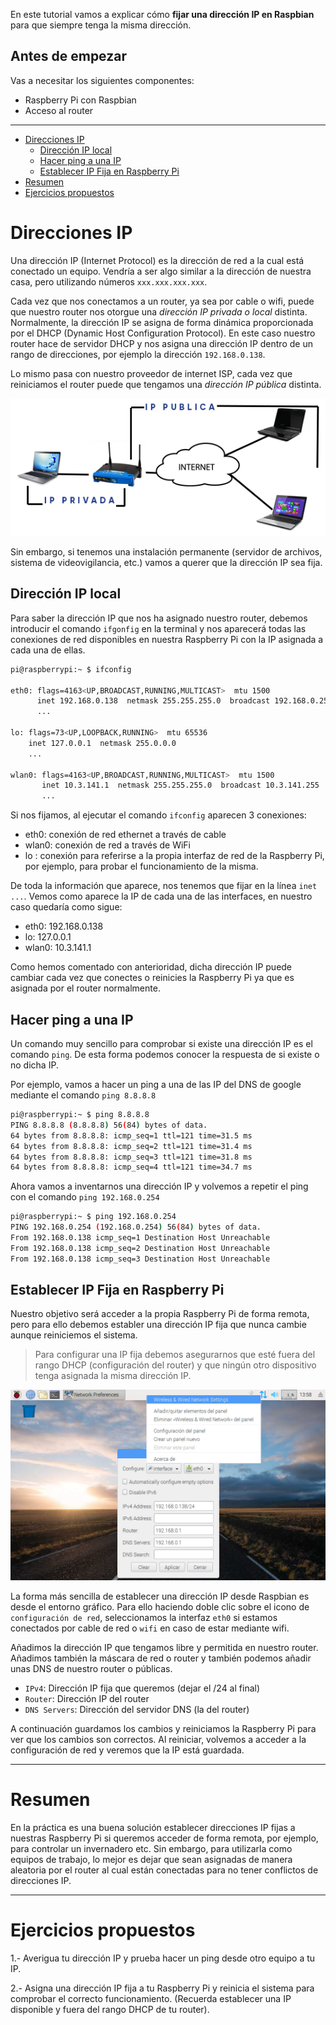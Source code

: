 En este tutorial vamos a explicar cómo **fijar una dirección IP en Raspbian** para que siempre tenga la misma dirección.

## Antes de empezar

Vas a necesitar los siguientes componentes:

- Raspberry Pi con Raspbian
- Acceso al router

<hr>

<div class="toc">

- [Direcciones IP](#direcciones-ip)
  - [Dirección IP local](#direcci%C3%B3n-ip-local)
  - [Hacer ping a una IP](#hacer-ping-a-una-ip)
  - [Establecer IP Fija en Raspberry Pi](#establecer-ip-fija-en-raspberry-pi)
- [Resumen](#resumen)
- [Ejercicios propuestos](#ejercicios-propuestos)

</div>



# Direcciones IP

Una dirección IP (Internet Protocol) es la dirección de red a la cual está conectado un equipo. Vendría a ser algo similar a la dirección de nuestra casa, pero utilizando números `xxx.xxx.xxx.xxx`. 

Cada vez que nos conectamos a un router, ya sea por cable o wifi, puede que nuestro router nos otorgue una *dirección IP privada o local* distinta. Normalmente, la dirección IP se asigna de forma dinámica proporcionada por el DHCP (Dynamic Host Configuration Protocol). En este caso nuestro router hace de servidor DHCP y nos asigna una dirección IP dentro de un rango de direcciones, por ejemplo la dirección `192.168.0.138`.

Lo mismo pasa con nuestro proveedor de internet ISP, cada vez que reiniciamos el router puede que tengamos una *dirección IP pública* distinta.

![](img/red.png)

Sin embargo, si tenemos una instalación permanente (servidor de archivos, sistema de videovigilancia, etc.) vamos a querer que la dirección IP sea fija.

## Dirección IP local

Para saber la dirección IP que nos ha asignado nuestro router, debemos introducir el comando `ifgonfig` en la terminal y nos aparecerá todas las conexiones de red disponibles en nuestra Raspberry Pi con la IP asignada a cada una de ellas.

```sh
pi@raspberrypi:~ $ ifconfig

eth0: flags=4163<UP,BROADCAST,RUNNING,MULTICAST>  mtu 1500
      inet 192.168.0.138  netmask 255.255.255.0  broadcast 192.168.0.255
      ...

lo: flags=73<UP,LOOPBACK,RUNNING>  mtu 65536
    inet 127.0.0.1  netmask 255.0.0.0
    ...

wlan0: flags=4163<UP,BROADCAST,RUNNING,MULTICAST>  mtu 1500
       inet 10.3.141.1  netmask 255.255.255.0  broadcast 10.3.141.255
       ...
```

Si nos fijamos, al ejecutar el comando `ifconfig` aparecen 3 conexiones:

- eth0: conexión de red ethernet a través de cable
- wlan0: conexión de red a través de WiFi
- lo : conexión para referirse a la propia interfaz de red de la Raspberry Pi, por ejemplo, para probar el funcionamiento de la misma.

De toda la información que aparece, nos tenemos que fijar en la línea `inet ...`. Vemos como aparece la IP de cada una de las interfaces, en nuestro caso quedaría como sigue:

- eth0: 192.168.0.138
- lo: 127.0.0.1
- wlan0: 10.3.141.1

Como hemos comentado con anterioridad, dicha dirección IP puede cambiar cada vez que conectes o reinicies la Raspberry Pi ya que es asignada por el router normalmente.

## Hacer ping a una IP

Un comando muy sencillo para comprobar si existe una dirección IP es el comando `ping`. De esta forma podemos conocer la respuesta de si existe o no dicha IP.

Por ejemplo, vamos a hacer un ping a una de las IP del DNS de google mediante el comando `ping 8.8.8.8`
```sh
pi@raspberrypi:~ $ ping 8.8.8.8
PING 8.8.8.8 (8.8.8.8) 56(84) bytes of data.
64 bytes from 8.8.8.8: icmp_seq=1 ttl=121 time=31.5 ms
64 bytes from 8.8.8.8: icmp_seq=2 ttl=121 time=31.4 ms
64 bytes from 8.8.8.8: icmp_seq=3 ttl=121 time=31.8 ms
64 bytes from 8.8.8.8: icmp_seq=4 ttl=121 time=34.7 ms

```

Ahora vamos a inventarnos una dirección IP y volvemos a repetir el ping con el comando `ping 192.168.0.254`

```sh
pi@raspberrypi:~ $ ping 192.168.0.254
PING 192.168.0.254 (192.168.0.254) 56(84) bytes of data.
From 192.168.0.138 icmp_seq=1 Destination Host Unreachable
From 192.168.0.138 icmp_seq=2 Destination Host Unreachable
From 192.168.0.138 icmp_seq=3 Destination Host Unreachable

```


## Establecer IP Fija en Raspberry Pi

Nuestro objetivo será acceder a la propia Raspberry Pi de forma remota, pero para ello debemos establer una dirección IP fija que nunca cambie aunque reiniciemos el sistema.

> Para configurar una IP fija debemos asegurarnos que esté fuera del rango DHCP (configuración del router) y que ningún otro dispositivo tenga asignada la misma dirección IP.

![](img/ip-fija.png)

La forma más sencilla de establecer una dirección IP desde Raspbian es desde el entorno gráfico. Para ello haciendo doble clic sobre el icono de `configuración de red`, seleccionamos la interfaz `eth0` si estamos conectados por cable de red o `wifi` en caso de estar mediante wifi.

Añadimos la dirección IP que tengamos libre y permitida en nuestro router. Añadimos también la máscara de red o router y también podemos añadir unas DNS de nuestro router o públicas.

- `IPv4`: Dirección IP fija que queremos (dejar el /24 al final)
- `Router`: Dirección IP del router
- `DNS Servers`: Dirección del servidor DNS (la del router)

A continuación guardamos los cambios y reiniciamos la Raspberry Pi para ver que los cambios son correctos. Al reiniciar, volvemos a acceder a la configuración de red y veremos que la IP está guardada.

---

# Resumen

En la práctica es una buena solución establecer direcciones IP fijas a nuestras Raspberry Pi si queremos acceder de forma remota, por ejemplo, para controlar un invernadero etc. Sin embargo, para utilizarla como equipos de trabajo, lo mejor es dejar que sean asignadas de manera aleatoria por el router al cual están conectadas para no tener conflictos de direcciones IP.

---

# Ejercicios propuestos

1.- Averigua tu dirección IP y prueba hacer un ping desde otro equipo a tu IP.

2.- Asigna una dirección IP fija a tu Raspberry Pi y reinicia el sistema para comprobar el correcto funcionamiento. (Recuerda establecer una IP disponible y fuera del rango DHCP de tu router).
